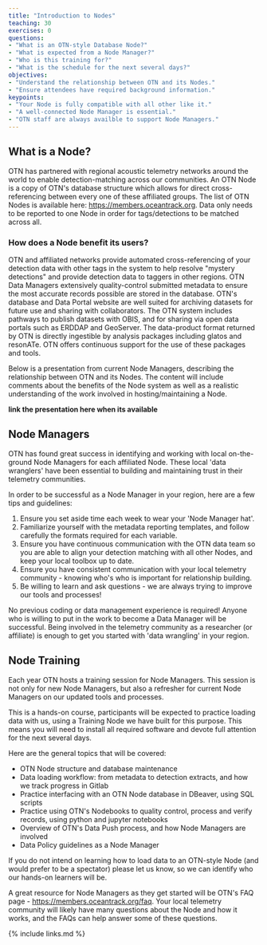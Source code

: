 ```yaml
---
title: "Introduction to Nodes"
teaching: 30
exercises: 0
questions:
- "What is an OTN-style Database Node?"
- "What is expected from a Node Manager?"
- "Who is this training for?"
- "What is the schedule for the next several days?"
objectives:
- "Understand the relationship between OTN and its Nodes."
- "Ensure attendees have required background information."
keypoints:
- "Your Node is fully compatible with all other like it."
- "A well-connected Node Manager is essential."
- "OTN staff are always availble to support Node Managers."
---
```


## What is a Node?

OTN has partnered with regional acoustic telemetry networks around the world to enable detection-matching across our communities. An OTN Node is a copy of OTN's database structure which allows for direct cross-referencing between every one of these affiliated groups. The list of OTN Nodes is available here: https://members.oceantrack.org. Data only needs to be reported to one Node in order for tags/detections to be matched across all.

### How does a Node benefit its users?

OTN and affiliated networks provide automated cross-referencing of your detection data with other tags in the system to help resolve "mystery detections" and provide detection data to taggers in other regions. OTN Data Managers extensively quality-control submitted metadata to ensure the most accurate records possible are stored in the database. OTN's database and Data Portal website are well suited for archiving datasets for future use and sharing with collaborators. The OTN system includes pathways to publish datasets with OBIS, and for sharing via open data portals such as ERDDAP and GeoServer. The data-product format returned by OTN is directly ingestible by analysis packages including glatos and resonATe. OTN offers continuous support for the use of these packages and tools.

Below is a presentation from current Node Managers, describing the relationship between OTN and its Nodes. The content will include comments about the benefits of the Node system as well as a realistic understanding of the work involved in hosting/maintaining a Node.

**link the presentation here when its available**

## Node Managers

OTN has found great success in identifying and working with local on-the-ground Node Managers for each affiliated Node. These local 'data wranglers' have been essential to building and maintaining trust in their telemetry communities.

In order to be successful as a Node Manager in your region, here are a few tips and guidelines:

1. Ensure you set aside time each week to wear your 'Node Manager hat'.
2. Familiarize yourself with the metadata reporting templates, and follow carefully the formats required for each variable.
3. Ensure you have continuous communication with the OTN data team so you are able to align your detection matching with all other Nodes, and keep your local toolbox up to date.
4. Ensure you have consistent communication with your local telemetry community - knowing who's who is important for relationship building.
5. Be willing to learn and ask questions - we are always trying to improve our tools and processes!

No previous coding or data management experience is required! Anyone who is willing to put in the work to become a Data Manager will be successful. Being involved in the telemetry community as a researcher (or affiliate) is enough to get you started with 'data wrangling' in your region.

## Node Training

Each year OTN hosts a training session for Node Managers. This session is not only for new Node Managers, but also a refresher for current Node Managers on our updated tools and processes.

This is a hands-on course, participants will be expected to practice loading data with us, using a Training Node we have built for this purpose. This means you will need to install all required software and devote full attention for the next several days.

Here are the general topics that will be covered:
- OTN Node structure and database maintenance
- Data loading workflow: from metadata to detection extracts, and how we track progress in Gitlab
- Practice interfacing with an OTN Node database in DBeaver, using SQL scripts
- Practice using OTN's Nodebooks to quality control, process and verify records, using python and jupyter notebooks
- Overview of OTN's Data Push process, and how Node Managers are involved
- Data Policy guidelines as a Node Manager

If you do not intend on learning how to load data to an OTN-style Node (and would prefer to be a spectator) please let us know, so we can identify who our hands-on learners will be.

A great resource for Node Managers as they get started will be OTN's FAQ page - https://members.oceantrack.org/faq. Your local telemetry community will likely have many questions about the Node and how it works, and the FAQs can help answer some of these questions.

{% include links.md %}
